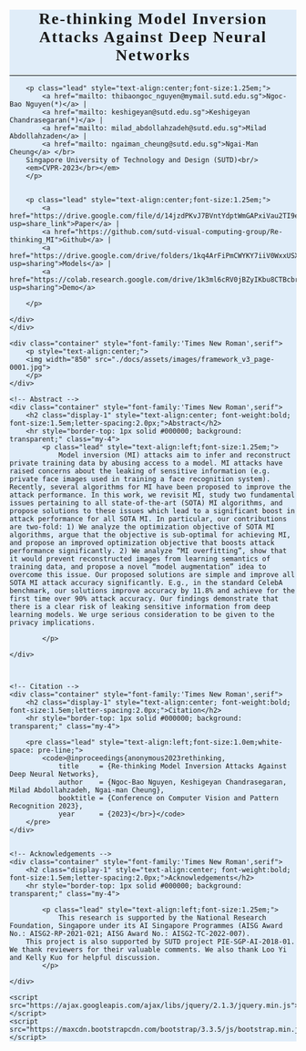 <!doctype html>
<title>Re-thinking Model Inversion Attacks Against Deep Neural Networks</title>
    <html lang="en">

<head>
    <meta charset="UTF-8">
    <!-- If IE use the latest rendering engine -->
    <meta http-equiv="X-UA-Compatible" content="IE=edge">
    <!-- Set the page to the width of the device and set the zoon level -->
    <link rel="stylesheet" type="text/css" href="https://maxcdn.bootstrapcdn.com/bootstrap/3.3.5/css/bootstrap.min.css">
    <link rel="stylesheet" href="https://cdnjs.cloudflare.com/ajax/libs/font-awesome/4.7.0/css/font-awesome.min.css">
    <link rel="stylesheet" href="style.css">
</head>


<body>
    <!-- page-header-->
    <div class="jumbotron" style="background-color:#e0edf9">
    <div class="container" style="font-family:'Times New Roman',serif">
        <h1 class="display-1" style="text-align:center; font-weight:bold; font-size:2.0em;letter-spacing:2.0px;">
            Re-thinking Model Inversion Attacks Against Deep Neural Networks</h1>
        <hr style="border-top: 1px solid #000000; background: transparent;" class="my-4">
        
        <p class="lead" style="text-align:center;font-size:1.25em;">
            <a href="mailto: thibaongoc_nguyen@mymail.sutd.edu.sg">Ngoc-Bao Nguyen(*)</a> |
            <a href="mailto: keshigeyan@sutd.edu.sg">Keshigeyan Chandrasegaran(*)</a> |
            <a href="mailto: milad_abdollahzadeh@sutd.edu.sg">Milad Abdollahzaden</a> |
            <a href="mailto: ngaiman_cheung@sutd.edu.sg">Ngai-Man Cheung</a> </br>
        Singapore University of Technology and Design (SUTD)<br/>
        <em>CVPR-2023</br></em>
        </p>
            
            
        <p class="lead" style="text-align:center;font-size:1.25em;"> 
            <a href="https://drive.google.com/file/d/14jzdPKvJ7BVntYdptWmGAPxiVau2TI9e/view?usp=share_link">Paper</a> |
            <a href="https://github.com/sutd-visual-computing-group/Re-thinking_MI">Github</a> |
            <a href="https://drive.google.com/drive/folders/1kq4ArFiPmCWYKY7iiV0WxxUSXtP70bFQ?usp=sharing">Models</a> |            
            <a href="https://colab.research.google.com/drive/1k3ml6cRV0jBZyIKbu8CTBcbraSeNP3w1?usp=sharing">Demo</a> 
            
        </p>         
            
    </div>
    </div>

    <div class="container" style="font-family:'Times New Roman',serif">
        <p style="text-align:center;">
        <img width="850" src="./docs/assets/images/framework_v3_page-0001.jpg">
        </p>
    </div>
    
    <!-- Abstract -->
    <div class="container" style="font-family:'Times New Roman',serif">
        <h2 class="display-1" style="text-align:center; font-weight:bold; font-size:1.5em;letter-spacing:2.0px;">Abstract</h2>
        <hr style="border-top: 1px solid #000000; background: transparent;" class="my-4">
            <p class="lead" style="text-align:left;font-size:1.25em;">
                Model inversion (MI) attacks aim to infer and reconstruct private training data by abusing access to a model. MI attacks have raised concerns about the leaking of sensitive information (e.g. private face images used in training a face recognition system). Recently, several algorithms for MI have been proposed to improve the attack performance. In this work, we revisit MI, study two fundamental issues pertaining to all state-of-the-art (SOTA) MI algorithms, and propose solutions to these issues which lead to a significant boost in attack performance for all SOTA MI. In particular, our contributions are two-fold: 1) We analyze the optimization objective of SOTA MI algorithms, argue that the objective is sub-optimal for achieving MI, and propose an improved optimization objective that boosts attack performance significantly. 2) We analyze “MI overfitting”, show that it would prevent reconstructed images from learning semantics of training data, and propose a novel “model augmentation” idea to overcome this issue. Our proposed solutions are simple and improve all SOTA MI attack accuracy significantly. E.g., in the standard CelebA benchmark, our solutions improve accuracy by 11.8% and achieve for the first time over 90% attack accuracy. Our findings demonstrate that there is a clear risk of leaking sensitive information from deep learning models. We urge serious consideration to be given to the privacy implications.

            </p>

    </div>



    <!-- Citation -->
    <div class="container" style="font-family:'Times New Roman',serif">
        <h2 class="display-1" style="text-align:center; font-weight:bold; font-size:1.5em;letter-spacing:2.0px;">Citation</h2>
        <hr style="border-top: 1px solid #000000; background: transparent;" class="my-4">
            
        <pre class="lead" style="text-align:left;font-size:1.0em;white-space: pre-line;">
            <code>@inproceedings{anonymous2023rethinking,
                title     = {Re-thinking Model Inversion Attacks Against Deep Neural Networks},
                author    = {Ngoc-Bao Nguyen, Keshigeyan Chandrasegaran, Milad Abdollahzadeh, Ngai-man Cheung},
                booktitle = {Conference on Computer Vision and Pattern Recognition 2023},
                year      = {2023}</br>}</code>
        </pre>
    </div>


    <!-- Acknowledgements -->
    <div class="container" style="font-family:'Times New Roman',serif">
        <h2 class="display-1" style="text-align:center; font-weight:bold; font-size:1.5em;letter-spacing:2.0px;">Acknowledgements</h2>
        <hr style="border-top: 1px solid #000000; background: transparent;" class="my-4">
            
            <p class="lead" style="text-align:left;font-size:1.25em;">
                This research is supported by the National Research Foundation, Singapore under its AI Singapore Programmes (AISG Award No.: AISG2-RP-2021-021; AISG Award No.: AISG2-TC-2022-007). 
        This project is also supported by SUTD project PIE-SGP-AI-2018-01. We thank reviewers for their valuable comments. We also thank Loo Yi and Kelly Kuo for helpful discussion.
            </p>

    </div>
    
    <script src="https://ajax.googleapis.com/ajax/libs/jquery/2.1.3/jquery.min.js"></script>
    <script src="https://maxcdn.bootstrapcdn.com/bootstrap/3.3.5/js/bootstrap.min.js"></script>

</body>
</html>
